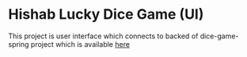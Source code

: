 # Hishab Lucky Dice Game (UI)

This project is  user interface which connects
to backed of dice-game-spring project which is available [here](https://github.com/fabrice12/dice-game-spring)

